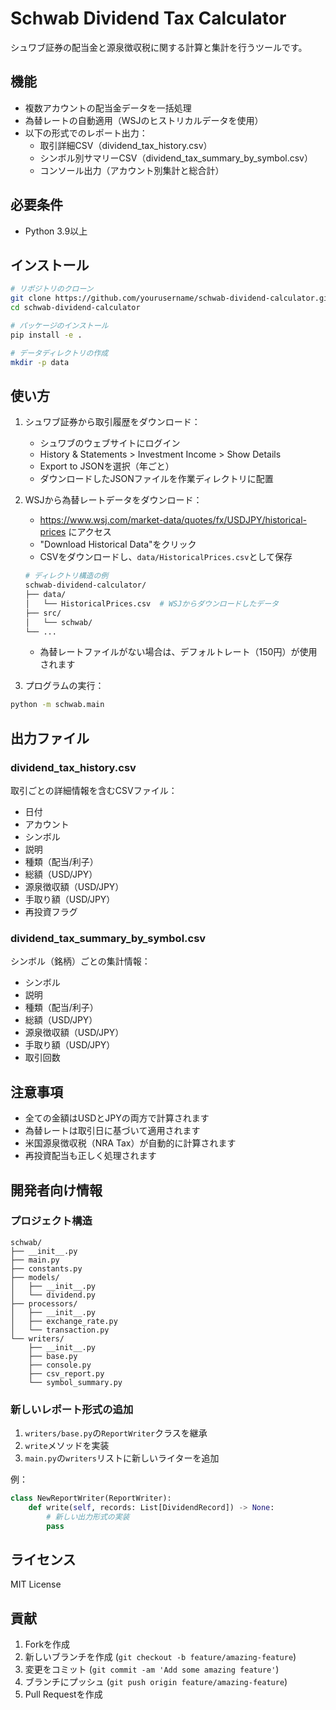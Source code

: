# Schwab Dividend Tax Calculator

シュワブ証券の配当金と源泉徴収税に関する計算と集計を行うツールです。

## 機能

- 複数アカウントの配当金データを一括処理
- 為替レートの自動適用（WSJのヒストリカルデータを使用）
- 以下の形式でのレポート出力：
  - 取引詳細CSV（dividend_tax_history.csv）
  - シンボル別サマリーCSV（dividend_tax_summary_by_symbol.csv）
  - コンソール出力（アカウント別集計と総合計）

## 必要条件

- Python 3.9以上

## インストール

```bash
# リポジトリのクローン
git clone https://github.com/yourusername/schwab-dividend-calculator.git
cd schwab-dividend-calculator

# パッケージのインストール
pip install -e .

# データディレクトリの作成
mkdir -p data
```

## 使い方

1. シュワブ証券から取引履歴をダウンロード：
   - シュワブのウェブサイトにログイン
   - History & Statements > Investment Income > Show Details
   - Export to JSONを選択（年ごと）
   - ダウンロードしたJSONファイルを作業ディレクトリに配置

2. WSJから為替レートデータをダウンロード：
   - https://www.wsj.com/market-data/quotes/fx/USDJPY/historical-prices にアクセス
   - "Download Historical Data"をクリック
   - CSVをダウンロードし、`data/HistoricalPrices.csv`として保存
   ```bash
   # ディレクトリ構造の例
   schwab-dividend-calculator/
   ├── data/
   │   └── HistoricalPrices.csv  # WSJからダウンロードしたデータ
   ├── src/
   │   └── schwab/
   └── ...
   ```
   - 為替レートファイルがない場合は、デフォルトレート（150円）が使用されます

3. プログラムの実行：

```bash
python -m schwab.main
```


## 出力ファイル

### dividend_tax_history.csv
取引ごとの詳細情報を含むCSVファイル：
- 日付
- アカウント
- シンボル
- 説明
- 種類（配当/利子）
- 総額（USD/JPY）
- 源泉徴収額（USD/JPY）
- 手取り額（USD/JPY）
- 再投資フラグ

### dividend_tax_summary_by_symbol.csv
シンボル（銘柄）ごとの集計情報：
- シンボル
- 説明
- 種類（配当/利子）
- 総額（USD/JPY）
- 源泉徴収額（USD/JPY）
- 手取り額（USD/JPY）
- 取引回数

## 注意事項

- 全ての金額はUSDとJPYの両方で計算されます
- 為替レートは取引日に基づいて適用されます
- 米国源泉徴収税（NRA Tax）が自動的に計算されます
- 再投資配当も正しく処理されます

## 開発者向け情報

### プロジェクト構造

```
schwab/
├── __init__.py
├── main.py
├── constants.py
├── models/
│   ├── __init__.py
│   └── dividend.py
├── processors/
│   ├── __init__.py
│   ├── exchange_rate.py
│   └── transaction.py
└── writers/
    ├── __init__.py
    ├── base.py
    ├── console.py
    ├── csv_report.py
    └── symbol_summary.py
```

### 新しいレポート形式の追加

1. `writers/base.py`の`ReportWriter`クラスを継承
2. `write`メソッドを実装
3. `main.py`の`writers`リストに新しいライターを追加

例：
```python
class NewReportWriter(ReportWriter):
    def write(self, records: List[DividendRecord]) -> None:
        # 新しい出力形式の実装
        pass
```

## ライセンス

MIT License

## 貢献

1. Forkを作成
2. 新しいブランチを作成 (`git checkout -b feature/amazing-feature`)
3. 変更をコミット (`git commit -am 'Add some amazing feature'`)
4. ブランチにプッシュ (`git push origin feature/amazing-feature`)
5. Pull Requestを作成